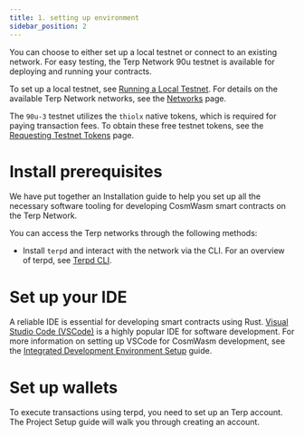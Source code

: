 ```yaml
---
title: 1. setting up environment
sidebar_position: 2
---
```


You can choose to either set up a local testnet or connect to an existing network. For easy testing, the Terp Network 90u testnet is available for deploying and running your contracts.

To set up a local testnet, see [Running a Local Testnet](/networks/localterp). For details on the available Terp Network networks, see the [Networks](../../validators/join-a-network/overview) page.

The `90u-3` testnet utilizes the `thiolx` native tokens, which is required for paying transaction fees. To obtain these free testnet tokens, see the [Requesting Testnet Tokens](/guides/network/faucet) page.

# Install prerequisites

We have put together an Installation guide to help you set up all the necessary software tooling for developing CosmWasm smart contracts on the Terp Network.

You can access the Terp networks through the following methods:
- Install `terpd` and interact with the network via the CLI. For an overview of terpd, see [Terpd CLI](../../overview/terp-cli/).

# Set up your IDE
A reliable IDE is essential for developing smart contracts using Rust. [Visual Studio Code (VSCode)](https://code.visualstudio.com/) is a highly popular IDE for software development. For more information on setting up VSCode for CosmWasm development, see the [Integrated Development Environment Setup](/developers/getting-started/ide-setup) guide.

# Set up wallets
To execute transactions using terpd, you need to set up an Terp account. The Project Setup guide will walk you through creating an account.

